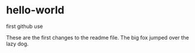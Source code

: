 # hello-world
first github use

These are the first changes to the readme file.
The big fox jumped over the lazy dog.
